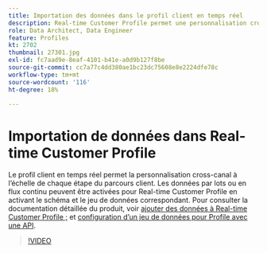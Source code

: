 ```yaml
---
title: Importation des données dans le profil client en temps réel
description: Real-time Customer Profile permet une personnalisation cross-canal à grande échelle à chaque phase du parcours client. Les données par lots ou en flux continu peuvent être activées pour Real-time Customer Profile en activant le schéma et le jeu de données correspondant.
role: Data Architect, Data Engineer
feature: Profiles
kt: 2702
thumbnail: 27301.jpg
exl-id: fc7aad9e-8eaf-4101-b41e-a0d9b127f8be
source-git-commit: cc7a77c4dd380ae1bc23dc75608e8e2224dfe78c
workflow-type: tm+mt
source-wordcount: '116'
ht-degree: 18%

---
```


# Importation de données dans Real-time Customer Profile

Le profil client en temps réel permet la personnalisation cross-canal à l’échelle de chaque étape du parcours client. Les données par lots ou en flux continu peuvent être activées pour Real-time Customer Profile en activant le schéma et le jeu de données correspondant. Pour consulter la documentation détaillée du produit, voir [ajouter des données à Real-time Customer Profile ;](https://experienceleague.adobe.com/docs/experience-platform/profile/tutorials/add-profile-data.html) et [configuration d’un jeu de données pour Profile avec une API](https://experienceleague.adobe.com/docs/experience-platform/profile/tutorials/dataset-configuration.html).

>[!VIDEO](https://video.tv.adobe.com/v/27301?quality=12&learn=on)
